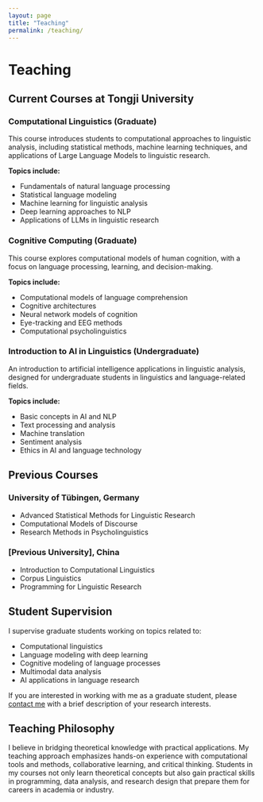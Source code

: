 ```yaml
---
layout: page
title: "Teaching"
permalink: /teaching/
---
```


# Teaching

## Current Courses at Tongji University

### Computational Linguistics (Graduate)
This course introduces students to computational approaches to linguistic analysis, including statistical methods, machine learning techniques, and applications of Large Language Models to linguistic research.

**Topics include:**
- Fundamentals of natural language processing
- Statistical language modeling
- Machine learning for linguistic analysis
- Deep learning approaches to NLP
- Applications of LLMs in linguistic research

### Cognitive Computing (Graduate)
This course explores computational models of human cognition, with a focus on language processing, learning, and decision-making.

**Topics include:**
- Computational models of language comprehension
- Cognitive architectures
- Neural network models of cognition
- Eye-tracking and EEG methods
- Computational psycholinguistics

### Introduction to AI in Linguistics (Undergraduate)
An introduction to artificial intelligence applications in linguistic analysis, designed for undergraduate students in linguistics and language-related fields.

**Topics include:**
- Basic concepts in AI and NLP
- Text processing and analysis
- Machine translation
- Sentiment analysis
- Ethics in AI and language technology

## Previous Courses

### University of Tübingen, Germany
- Advanced Statistical Methods for Linguistic Research
- Computational Models of Discourse
- Research Methods in Psycholinguistics

### [Previous University], China
- Introduction to Computational Linguistics
- Corpus Linguistics
- Programming for Linguistic Research

## Student Supervision

I supervise graduate students working on topics related to:
- Computational linguistics
- Language modeling with deep learning
- Cognitive modeling of language processes
- Multimodal data analysis
- AI applications in language research

If you are interested in working with me as a graduate student, please [contact me](/contact) with a brief description of your research interests.

## Teaching Philosophy

I believe in bridging theoretical knowledge with practical applications. My teaching approach emphasizes hands-on experience with computational tools and methods, collaborative learning, and critical thinking. Students in my courses not only learn theoretical concepts but also gain practical skills in programming, data analysis, and research design that prepare them for careers in academia or industry.

